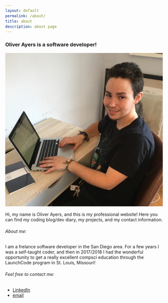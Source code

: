 ```yaml
---
layout: default
permalink: /about/
title: about
description: about page
---
```


### Oliver Ayers is a software developer!

![Oliver at his desk](https://github.com/oliverandcode/oliverandcode.github.io/blob/master/assets/images/oliver-at-desk.jpg)

Hi, my name is Oliver Ayers, and this is my professional website! Here you can find my coding blog/dev diary, my projects, and my contact information. 

###### About me:
I am a frelance software developer in the San Diego area. For a few years I was a self-taught coder, and then in 2017/2018 I had the wonderful opportunity to get a really excellent compsci education through the LaunchCode program in St. Louis, Missouri!

###### Feel free to contact me:
* [LinkedIn](https://www.linkedin.com/in/oliver-ayers-090870a3/)
* [email](mailto:oliverdayers@gmail.com)
